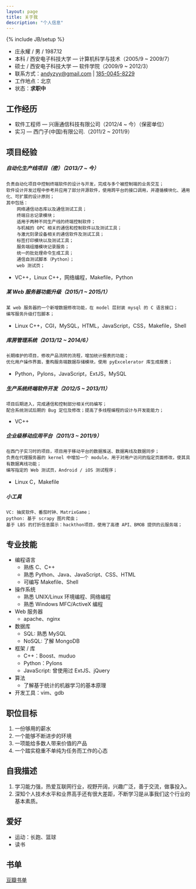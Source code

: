 ```yaml
---
layout: page
title: 关于我
description: "个人信息"
---
```

{% include JB/setup %}



* 庄永耀 / 男 / 1987.12
* 本科 / 西安电子科技大学 — 计算机科学与技术（2005/9 ~ 2009/7）
* 硕士 / 西安电子科技大学 — 软件学院（2009/9 ~ 2012/3）
* 联系方式：[andyzyy@gmail.com](mailto:andyzyy@gmail.com) | [185-0045-8229](tel:+8618500458229)
* 工作地点：北京
* 状态：**求职中**
<!-- * 电话：[185-0045-8229](tel:+8618500458229) -->


## 工作经历

* 软件工程师 —  兴唐通信科技有限公司（2012/4 ~ 今）（保密单位）
* 实习 — 西门子(中国)有限公司.（2011/2 ~ 2011/9）


## 项目经验

##### 自动化生产线项目（密）（2013/7 ~ 今）

    负责自动化项目中控制终端软件的设计与开发，完成与多个被控制端的业务交互；
    软件设计开发过程中参考并应用了部分开源软件，使用跨平台的接口调用，并遵循模块化、通用化、可扩展的设计原则；
    其中包括：
        网络通信动态库以及通信测试工具；
        终端日志记录模块；
        适用于两种不同生产线的终端控制软件；
        与机械的 OPC 相关的通信和控制软件以及测试工具；
        与激光刻录设备相关的通信软件及测试工具；
        标签打印模块以及测试工具；
        服务端组播模块记录服务；
        统一的批处理命令生成工具；
        通信自测试脚本（Python）；
        web 测试页；

* VC++，Linux C++，网络编程，Makefile，Python


##### 某 Web 服务器功能升级（2015/1 ~ 2015/1）

    某 web 服务器的一个新增数据修改功能，在 model 层封装 mysql 的 C 语言接口；
    编写服务升级打包脚本；

* Linux C++，CGI，MySQL，HTML，JavaScript，CSS，Makefile，Shell

##### 库房管理系统（2013/12 ~ 2014/6）

    长期维护的项目，修改产品流转的流程，增加统计报表的功能；
    优化用户操作界面，重构服务端数据存储模块，使用 pyExcelerator 库生成报表；

* Python，Pylons，JavaScript，ExtJS，MySQL

##### 生产系统终端软件开发（2012/5 ~ 2013/11）

    项目后期进入，完成通信和控制部分相关代码编写；
    配合系统测试后期的 Bug 定位及修改；提高了多线程编程的设计与开发能能力；

* VC++

##### 企业级移动应用平台（2011/3 ~ 2011/9）

    在西门子实习时的项目，项目用于移动平台的数据推送、数据离线及数据同步；
    负责在代理服务器的 kernel 中增加一个 module，用于对用户访问的指定页面修改，使其具有数据离线功能；
    编写指定的 Web 测试页，Android / iOS 测试程序；

* Linux C，Makefile


##### 小工具

    VC: 抽奖软件、番茄时钟、MatrixGame；
    python: 基于 scrapy 图片爬虫；
    基于 LBS 的打折信息展示：hackthon项目，使用了高德 API、BMOB 提供的云服务端；










## 专业技能

* 编程语言
    * 熟练 C、C++
    * 熟悉 Python、Java、JavaScript、CSS、HTML
    * 可编写 Makefile、Shell
* 操作系统
    * 熟悉 UNIX/Linux 环境编程、网络编程
    * 熟悉 Windows MFC/ActiveX 编程
* Web 服务器
    * apache、nginx
* 数据库
    * SQL: 熟悉 MySQL
    * NoSQL: 了解 MongoDB
* 框架 / 库
    * C++：Boost、muduo
    * Python：Pylons
    * JavaScript: 曾使用过 ExtJS、jQuery
* 算法
    * 了解基于统计的机器学习的基本原理
* 开发工具：vim、gdb





## 职位目标

1. 一份够用的薪水
2. 一个能够不断进步的环境
3. 一项能给多数人带来价值的产品
4. 一个踏实稳重不单纯为任务而工作的心态



## 自我描述

1. 学习能力强，热爱互联网行业，视野开阔，兴趣广泛，善于交流，做事投入。
2. 深知个人技术水平和业界高手还有很大差距，不断学习是从事我们这个行业的基本素质。


## 爱好

* 运动：长跑、篮球
* 读书


## 书单
[豆瓣书单](http://book.douban.com/people/14370518/)
